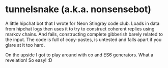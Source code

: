 tunnelsnake (a.k.a. nonsensebot)
================================

A little hipchat bot that I wrote for Neon Stingray code club. Loads in data from hipchat logs then uses it to try to construct coherent replies using markov chains. And fails, constructing complete gibberish barely related to the input. The code is full of copy-pastes, is untested and falls apart if you glare at it too hard. 

On the upside I got to play around with co and ES6 generators. What a revelation! So easy! :D
